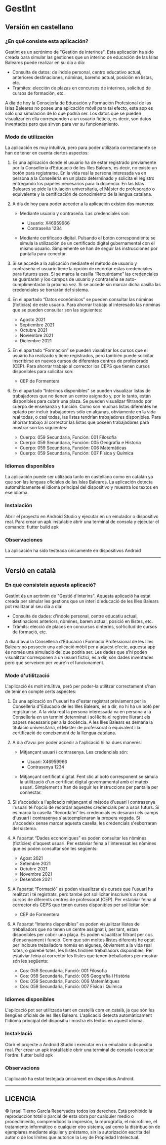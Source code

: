 # GestInt

## Versión en castellano
### ¿En qué consiste esta aplicación?
GestInt es un acrónimo de "Gestión de interinos". Esta aplicación ha sido creada para simular las gestiones que un interino de educación de las Islas Baleares puede realizar en su día a día:

- Consulta de datos: de índole personal, centro educativo actual, anteriores destinaciones, nóminas, baremo actual, posición en listas, etc.
- Trámites: elección de plazas en concursos de interinos, solicitud de cursos de formación, etc.

A día de hoy la Consejería de Educación y Formación Profesional de las Islas Baleares no posee una aplicación móvil para tal efecto, esta app es solo una simulación de lo que podría ser. Los datos que se pueden visualizar en ella corresponden a un usuario ficticio, es decir, son datos inventados pero que sirven para ver su funcionamiento.

### Modo de utilización
La aplicación es muy intuitiva, pero para poder utilizarla correctamente se han de tener en cuenta ciertos aspectos:
1. Es una aplicación donde el usuario ha de estar registrado previamente por la Conselleria d’Educació de les Illes Balears, es decir, no existe un botón para registrarse. En la vida real la persona interesada va en persona a la Conselleria en un plazo determinado y solicita el registro entregando los papeles necesarios para la docencia. En las Islas Baleares se pide la titulación universitaria, el Máster de profesorado o equivalente y la certificación de conocimiento de la lengua catalana.

2. A día de hoy para poder acceder a la aplicación existen dos maneras:
   - Mediante usuario y contraseña. Las credenciales son:
      - Usuario: X46959966
      - Contraseña 1234

   - Mediante certificado digital. Pulsando el botón correspondiente se simula la utilización de un certificado digital gubernamental con el mismo usuario. Simplemente se han de seguir las instrucciones por pantalla para conectar.

3. Si se accede a la aplicación mediante el método de usuario y contraseña el usuario tiene la opción de recordar estas credenciales para futuros usos. Si se marca la casilla “Recuérdame” las credenciales se guardarán y los campos de usuario y contraseña se auto-cumplimentarán la próxima vez. Si se accede sin marcar dicha casilla las credenciales se borrarán del sistema.

4. En el apartado “Datos económicos” se pueden consultar las nóminas (ficticias) de este usuario. Para ahorrar trabajo al interesado las nóminas que se pueden consultar son las siguientes:
   - Agosto 2021
   - Septiembre 2021
   - Octubre 2021
   - Noviembre 2021
   - Diciembre 2021

5. En el apartado “Formación” se pueden visualizar los cursos que el usuario ha realizado y tiene registrados, pero también puede solicitar inscribirse en nuevos cursos de diferentes centros de profesorado (CEP). Para ahorrar trabajo al corrector los CEPS que tienen cursos disponibles para solicitar son:
   - CEP de Formentera

6. En el apartado “Interinos disponibles” se pueden visualizar listas de trabajadores que no tienen un centro asignado y, por lo tanto, están disponibles para cubrir una plaza. Se pueden visualizar filtrando por cuerpo de enseñanza y función. Como son muchas listas diferentes he optado por incluir trabajadores sólo en algunas, obviamente en la vida real todas, o casi todas, las listas tendrían trabajadores disponibles. Para ahorrar trabajo al corrector las listas que poseen trabajadores para mostrar son las siguientes:
   - Cuerpo: 059 Secundaria, Función: 001 Filosofía
   - Cuerpo: 059 Secundaria, Función: 005 Geografía e Historia
   - Cuerpo: 059 Secundaria, Función: 006 Matemáticas
   - Cuerpo: 059 Secundaria, Función: 007 Física y Química


### Idiomas disponibles
La aplicación puede ser utilizada tanto en castellano como en catalán ya que son las lenguas oficiales de las Islas Baleares. La aplicación detecta automáticamente el idioma principal del dispositivo y muestra los textos en ese idioma.

### Instalación
Abrir el proyecto en Android Studio y ejecutar en un emulador o dispositivo real. Para crear un apk instalable abrir una terminal de consola y ejecutar el comando: flutter build apk

### Observaciones
La aplicación ha sido testeada únicamente en dispositivos Android

---

## Versió en català
### En què consisteix aquesta aplicació?
GestInt és un acrònim de "Gestió d'interins". Aquesta aplicació ha estat creada per simular les gestions que un interí d'educació de les Illes Balears pot realitzar al seu dia a dia:

- Consulta de dades: d'índole personal, centre educatiu actual, destinacions anteriors, nòmines, barem actual, posició en llistes, etc.
- Tràmits: elecció de places en concursos dinterins, sol·licitud de cursos de formació, etc.

A dia d'avui la Conselleria d'Educació i Formació Professional de les Illes Balears no posseeix una aplicació mòbil per a aquest efecte, aquesta app és només una simulació del que podria ser. Les dades que s'hi poden visualitzar corresponen a un usuari fictici, és a dir, són dades inventades però que serveixen per veure'n el funcionament.

### Mode d'utilització
L'aplicació és molt intuïtiva, però per poder-la utilitzar correctament s'han de tenir en compte certs aspectes:
1. És una aplicació on l‟usuari ha d‟estar registrat prèviament per la Conselleria d‟Educació de les Illes Balears, és a dir, no hi ha un botó per registrar-se. A la vida real la persona interessada va en persona a la Conselleria en un termini determinat i sol·licita el registre lliurant els papers necessaris per a la docència. A les Illes Balears es demana la titulació universitària, el Màster de professorat o equivalent i la certificació de coneixement de la llengua catalana.

2. A dia d'avui per poder accedir a l'aplicació hi ha dues maneres:
   - Mitjançant usuari i contrasenya. Les credencials són:
      - Usuari: X46959966
      - Contrasenya 1234

   - Mitjançant certificat digital. Fent clic al botó corresponent se simula la utilització d'un certificat digital governamental amb el mateix usuari. Simplement s'han de seguir les instruccions per pantalla per connectar.

3. Si s'accedeix a l'aplicació mitjançant el mètode d'usuari i contrasenya l'usuari té l'opció de recordar aquestes credencials per a usos futurs. Si es marca la casella “Recorda'm” les credencials es desaran i els camps d'usuari i contrasenya s'autoemplenaran la propera vegada. Si s'accedeix sense marcar aquesta casella, les credencials s'esborraran del sistema.

4. A l'apartat “Dades econòmiques” es poden consultar les nòmines (fictícies) d'aquest usuari. Per estalviar feina a l'interessat les nòmines que es poden consultar són les següents:
   - Agost 2021
   - Setembre 2021
   - Octubre 2021
   - Novembre 2021
   - Desembre 2021

5. A l'apartat “Formació” es poden visualitzar els cursos que l'usuari ha realitzat i té registrats, però també pot sol·licitar inscriure's a nous cursos de diferents centres de professorat (CEP). Per estalviar feina al corrector els CEPS que tenen cursos disponibles per sol·licitar són:
   - CEP de Formentera

6. A l'apartat “Interins disponibles” es poden visualitzar llistes de treballadors que no tenen un centre assignat i, per tant, estan disponibles per cobrir una plaça. Es poden visualitzar filtrant per cos d'ensenyament i funció. Com que són moltes llistes diferents he optat per incloure treballadors només en algunes, òbviament a la vida real totes, o gairebé totes, les llistes tindrien treballadors disponibles. Per estalviar feina al corrector les llistes que tenen treballadors per mostrar són les següents:
   - Cos: 059 Secundària, Funció: 001 Filosofia
   - Cos: 059 Secundària, Funció: 005 Geografia i Història
   - Cos: 059 Secundària, Funció: 006 Matemàtiques
   - Cos: 059 Secundària, Funció: 007 Física i Química

### Idiomes disponibles
L'aplicació pot ser utilitzada tant en castellà com en català, ja que són les llengües oficials de les Illes Balears. L'aplicació detecta automàticament l'idioma principal del dispositiu i mostra els textos en aquest idioma.

### Instal·lació
Obrir el projecte a Android Studio i executar en un emulador o dispositiu real. Per crear un apk instal·lable obrir una terminal de consola i executar l'ordre: flutter build apk

### Observacions
L'aplicació ha estat testejada únicament en dispositius Android.

---

## LICENCIA
© Israel Tierno García
Reservados todos los derechos. Está prohibido la reproducción total o parcial de esta obra por cualquier medio o procedimiento,
comprendidos la impresión, la reprografía, el microfilme, el tratamiento informático o cualquier otro sistema,
así como la distribución de ejemplares mediante alquiler y préstamo, sin la autorización escrita del autor
o de los límites que autorice la Ley de Propiedad Intelectual.